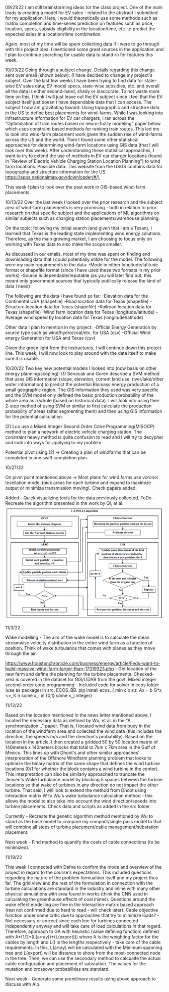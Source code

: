 09/21/22 
I am still brainstorming ideas for the class project. One of the main leads is creating a model for EV sales - related to the abstract I submitted for my application. Here, I would theoretically use some methods such as matrix completion and time-series prediction on features such as price, location, specs, subsidy eligibility in the location/time, etc. to predict the expected sales in a location/time combination. 

Again, most of my time will be spent collecting data if I were to go through with this project idea. I mentioned some great sources in the application and I plan to continue searching for usable data to stand-in for features this week.


10/03/22
Going through a subject change. Details regarding this change sent over email (shown below):
{I have decided to change my project's subject. Over the last few weeks I have been trying to find data for state-wise EV sales data, EV model specs, state-wise subsidies, etc. and overall all the data is either second-hand, shady or inaccurate. To not waste more time on this, I think I will just leave out the EV subject since I feel that the EV subject itself just doesn't have dependable data that I can access.
The subject I now am gravitating toward:
Using topographic and structure data in the US to define best placements for wind-farms.
While I was looking into infrastructure information for EV car chargers, I ran across the "Optimization of train routes based on neuro-fuzzy modeling" paper below which uses constraint based methods for ranking train routes. This led me to look into wind-farm placement work given the sudden rise of wind-farms across the US and the world. Then I found some other statistical approaches for determining wind-farm locations using GIS data (that I will look over this week). After understanding these statistical approaches, I want to try to extend the use of methods in EV car charger locations (found in "Review of Electric Vehicle Charging Station Location Planning") to wind farm locations.
Possible data:
This website from the USGS contains data for topography and structure information for the US. https://apps.nationalmap.gov/downloader/#/}

This week I plan to look over the past work in GIS-based wind-farm placements.


10/13/22
Over the last week I looked over the prior research and the subject area of wind-farm placements is very promising - both in relation to prior research on that specific subject and the applications of ML algorithms on similar subjects such as charging station placements/warehouse planning. 

On the topic: following my initial search (and given that I am a Texan), I learned that Texas is the leading state implementing wind energy solutions. Therefore, as the main growing market, I am choosing to focus only on working with Texas data to also make the scope smaller.

As discussed in our emails, most of my time was spent on finding and downloading data that I could potentially utilize for the model. The following were my main requirements in the data:
	-Mode in either longitude/latitude format or shapefile format (since I have used these two formats in my prior works)
	-Source is dependable/reputable (as you will later find out, this meant only government sources that typically publically release the kind of data I need)

The following are the data I have found so far:
	-Elevation data for the Continental USA (shapefile)
	-Road location data for Texas (shapefile)
	-Structure location data for Texas (shapefile)
	-Railroad location data for Texas (shapefile)
	-Wind farm location data for Texas (longitude/latitude)
	-Average wind speed by location data for Texas (longitude/latitude)

Other data I plan to mention in my project:
	-Official Energy Generation by source type such as wind/hydro/coal/etc. for USA (csv)
	-Official Wind energy Generation for USA and Texas (csv)

Given the green light from the instructures, I will continue down this project line. This week, I will now look to play around with the data itself to make sure it is usable.

10/20/22
Two key new potential models I looked into (now basis on other energy planning/scoping):
(1) Senocak and Goren describe a SVM method that uses GIS information (slope, elevation, current land use, river/lake/other water information) to 
predict the potential Biomass energy production of a small geographic region. The GIS information they used was very specific and the SVM model only
defined the basic production probability of the whole area as a whole (based on historical data). I will look into using thier 2-step method of using
SVM or similar to first calculate the production probability of areas (after segmenting them) and then using GIS information for the potential calculation.

(2) Luo use a Mixed Integer Second Order Cone Programming(MISOCP) method to plan a network of electric vehicle charging station. The constraint heavy method 
is quite confusion to read and I will try to decypher and look into ways for applying to my problem. 

Potential pivot using (2) -> Creating a plan of windfarms that can be completed in one swift completion plan.


10/27/22

On pivot point mentioned above -> Most plans for wind farms use voronoi tesellation model (pick areas for each turbine and expand to maximize output or minimize transmission moving). Check papers added.

Added - Quick visualizing tools for the data previously collected.
ToDo - Recreate the algorithm presented in the work by Qi, et al.
![pic](https://github.com/sjp2232/ML-Climate-Project-Template-Fall2022/blob/main/etc/other/apso.png?raw=true)


11/3/22

Wake modelling - The aim of the wake model is to calculate the mean streamwise velocity distribution in the entire wind farm as a function of position. Think of wake turbulance that comes with planes as they move through the air. 

https://www.houstonchronicle.com/business/energy/article/Feds-want-to-build-massive-wind-farm-larger-than-17319323.php - Get location of the new farm and define the planning for the turbine placements. Checked-  area is covered in the dataset for GIS/LIDAR from the govt.
Mixed integer second-order cone programming - Included code for solver in ecos folder (use as package) in src. ECOS_BB. pip install ecos. 
	{
	min  c'*x
	s.t. A*x = b
     G*x <=_K h
     some x_i in {0,1}
     some x_j integer}

11/12/22

Based on the location mentioned in the news letter mentioned above, I located the necessary data as defined by Wu, et al. in the "A synchronization..." paper. That is, I located wind data from buoy in the location of the windfarm area and collected the wind data (this includes the direction, the speeds m/s and the direction's probability). Based on the location in the article, I then created a gridded 50 by 50 location matrix of 140meters x 140meters blocks that total to 7km x 7km area in the Gulf of Mexico. This lines up with Dhoot's and other similar approaches' interpretation of the Offshore Windfarm planning problem that looks to optimize the binary matrix of the same shape that defines the wind turbine locations (0/1 for whether the block contains a wind turbine in the center). This interpretation can also be similarly approached to truncate the Jensen's Wake turbulance model by blocking 5 spaces between the turbine locations so that wake of turbines in any direction do not impact the other turbine. That said, I will look to extend the method from Dhoot using interaction matrix W to Wu's wake turbulance calculation method - this allows the model to also take into account the wind direction/speeds into turbine placements. 
Check data and scripts as added in the src folder.

Currently - Recreate the genetic algorithm method mentioned by Wu to stand as the base model to compare my compact/single pass model to that will combine all steps of turbine placement/cable management/substation placement. 

Next week - Find method to quantify the costs of cable connections (to be minimized). 


11/19/22

This week I connected with Dafne to confirm the mode and overview of the project in regard to the course's expectations. This included questions regarding the nature of the problem formualtion itself and my project thus far. The grid view and the rest of the formulation in connection with the turbine calculations are standard in the industry and inline with many other physical simulations with area found in works (think the CNN used in calculating the greenhouse effects of coal mines). Questions around the wake effect modelling are fine in the interaction-matrix based approach (rest not confirmed due to hard to read - will check later). Cable objective function under some critic due to approaches that try to minimize loads? - Not necessary or correct since each line for turbines connected independently anyway and will take care of load calculations in that regard. Therefore, approach to GA with heuristic (value defining function) defined with A*(1/2*(L(array))+(L(export))) where A is the weighting factor for the cables by length and L() is the lengths respectively - take care of the cable requirements. In this, L(array) will be calculated with the Minimum spanning tree and L(export) will be distance to shore from the most-connected node in the tree. Then, we can use the secondary method to calcualte the actual cable configuration and placement of substation. The values for the mutation and crossover probabilities are standard. 

Next week - Generate some premilinary results using above approach to discuss with Alp.